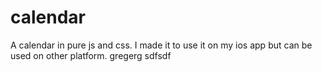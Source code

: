 calendar
========

A calendar in pure js and css. I made it to use it on my ios app but can be used on other platform.
gregerg
sdfsdf